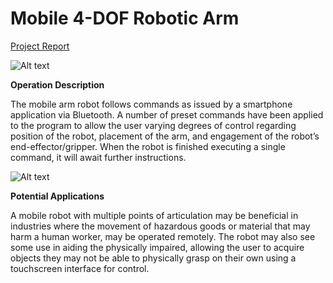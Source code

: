 # Mobile 4-DOF Robotic Arm

[Project Report](https://github.com/ria-leberu/CET4811-CapstoneProject-4DOFMobileRobotArm/blob/master/NadelaGene_CET4811-E388_CapstoneProjectReport.pdf)

![Alt text](https://raw.githubusercontent.com/ria-leberu/CET4811-CapstoneProject-4DOFMobileRobotArm/master/mobile_robot_arm.PNG?raw=true "Photo of Mobile Robot Arm")

**Operation Description**

The mobile arm robot follows commands as issued by a smartphone application via Bluetooth. A number of preset commands have been applied to the program to allow the user varying degrees of control regarding position of the robot, placement of the arm, and engagement of the robot’s end-effector/gripper. When the robot is finished executing a single command, it will await further instructions.

![Alt text](https://raw.githubusercontent.com/ria-leberu/CET4811-CapstoneProject-4DOFMobileRobotArm/master/mobile_robot_diagram.PNG?raw=true "UML Diagram")

**Potential Applications**

A mobile robot with multiple points of articulation may be beneficial in industries where the movement of hazardous goods or material that may harm a human worker, may be operated remotely. The robot may also see some use in aiding the physically impaired, allowing the user to acquire objects they may not be able to physically grasp on their own using a touchscreen interface for control.

